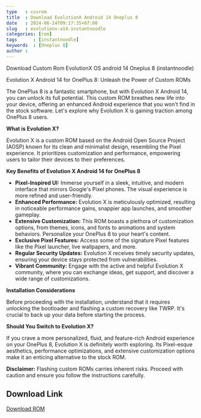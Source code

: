 ```yaml
---
type   : cusrom
title  : Download EvolutionX Android 14 Oneplus 8
date   : 2024-06-24T09:17:35+07:00
slug   : evolutionx-a14-instantnoodle
categories: [rom]
tags      : [instantnoodle]
keywords  : [Oneplus 8]
author :
---
```


Download Custom Rom EvolutionX OS android 14 Oneplus 8 (instantnoodle)

Evolution X Android 14 for OnePlus 8: Unleash the Power of Custom ROMs

The OnePlus 8 is a fantastic smartphone, but with Evolution X Android 14, you can unlock its full potential. This custom ROM breathes new life into your device, offering an enhanced Android experience that you won't find in the stock software. Let's explore why Evolution X is gaining traction among OnePlus 8 users.

**What is Evolution X?**

Evolution X is a custom ROM based on the Android Open Source Project (AOSP) known for its clean and minimalist design, resembling the Pixel experience. It prioritizes customization and performance, empowering users to tailor their devices to their preferences.

**Key Benefits of Evolution X Android 14 for OnePlus 8**

* **Pixel-Inspired UI:** Immerse yourself in a sleek, intuitive, and modern interface that mirrors Google's Pixel phones. The visual experience is more refined and user-friendly.
* **Enhanced Performance:** Evolution X is meticulously optimized, resulting in noticeable performance gains, snappier app launches, and smoother gameplay.
* **Extensive Customization:** This ROM boasts a plethora of customization options, from themes, icons, and fonts to animations and system behaviors. Personalize your OnePlus 8 to your heart's content.
* **Exclusive Pixel Features:** Access some of the signature Pixel features like the Pixel launcher, live wallpapers, and more.
* **Regular Security Updates:** Evolution X receives timely security updates, ensuring your device stays protected from vulnerabilities.
* **Vibrant Community:** Engage with the active and helpful Evolution X community, where you can exchange ideas, get support, and discover a wide range of customizations.

**Installation Considerations**

Before proceeding with the installation, understand that it requires unlocking the bootloader and flashing a custom recovery like TWRP. It's crucial to back up your data before starting the process.

**Should You Switch to Evolution X?**

If you crave a more personalized, fluid, and feature-rich Android experience on your OnePlus 8, Evolution X is definitely worth exploring. Its Pixel-esque aesthetics, performance optimizations, and extensive customization options make it an enticing alternative to the stock ROM.

**Disclaimer:** Flashing custom ROMs carries inherent risks. Proceed with caution and ensure you follow the instructions carefully.


## Download Link
[Download ROM](https://sourceforge.net/projects/evolution-x/files/instantnoodle/14/)



